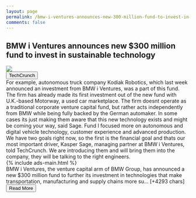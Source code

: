 ```yaml
---
layout: page
permalink: /bmw-i-ventures-announces-new-300-million-fund-to-invest-in-sustainable-technology
comments: false
---
```


<meta name="description" content="BMW i Ventures, the venture capital arm of BMW Group, has announced a new $300 million fund to further its investment in technologies that make transportation, manufacturing and supply chains more sustainable.  The firm doesn’t operate as a traditional corpor…">

<meta property="og:site_name" content="makemetechie">
<meta property="og:title" content="BMW i Ventures announces new $300 million fund to invest in sustainable technology">
<meta property="og:type" content="article">
<meta property="og:description" content="BMW i Ventures, the venture capital arm of BMW Group, has announced a new $300 million fund to further its investment in technologies that make transportation, manufacturing and supply chains more sustainable.  The firm doesn’t operate as a traditional corpor…"/>

<meta property="og:url" content="/bmw-i-ventures-announces-new-300-million-fund-to-invest-in-sustainable-technology" />
<meta property="article:tag" content="TechCrunch">



<div class="row">
<div class="col-12">
<h2>BMW i Ventures announces new $300 million fund to invest in sustainable technology</h2>
</div>
</div>
<div class="row">
<div class="col-12">
<img src="https://techcrunch.com/wp-content/uploads/2021/06/i-Ventures-Fund-II.jpg?w=613">
</div>
</div>
<div class="row">
<div class="col-12 mt-2">
<button type="button" class="btn btn-outline-info">TechCrunch</button>
</div>
</div>
<div class="row">
<div class="col-12">
<div>For example, autonomous truck company Kodiak Robotics, which last week announced an investment from BMW i Ventures, was a part of this fund. The firm has already made its first investment out of the new fund with U.K.-based Motorway, a used car marketplace. The firm doesnt operate as a traditional corporate venture capital fund, but rather acts independently from BMW while being fully backed by the German automaker. In some cases its just making them aware that this new technology exists and might be coming your way, said Sage. Fund I focused more on autonomous and digital vehicle technology, customer experience and advanced production. We have two goals right now, so the first is the financial goal and thats our most important driver, Kasper Sage, managing partner at BMW i Ventures, told TechCrunch. We are introducing them and will bring them into the company, they will be talking to the right engineers.</div>
</div>
</div>
<div class="row">
<div class="col-12">


<div>
  {% include ads-main.html %}
</div>

<div>BMW i Ventures, the venture capital arm of BMW Group, has announced a new $300 million fund to further its investment in technologies that make transportation, manufacturing and supply chains more su… [+4293 chars]</div>
</div>
</div>
<div class="row">
<div class="col-12 text-center">
<a href="http://techcrunch.com/2021/06/30/bmw-i-ventures-announces-new-300-million-fund-to-invest-in-sustainable-technology/">
<button type="button" class="btn btn-info">Read More</button>
</a>
</div>
</div>

